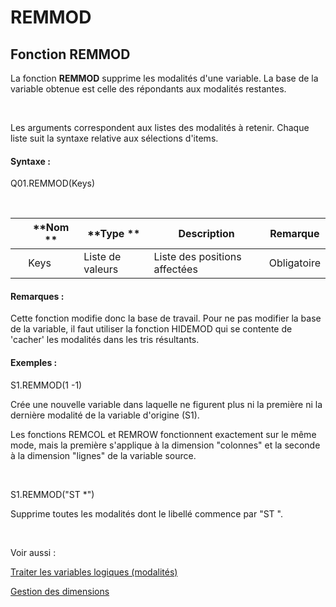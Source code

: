 # REMMOD

## Fonction REMMOD

La fonction **REMMOD** supprime les modalités d'une variable. La base de la variable obtenue est celle des répondants aux modalités restantes.

&nbsp;

Les arguments correspondent aux listes des modalités à retenir. Chaque liste suit la syntaxe relative aux sélections d'items.

#### Syntaxe :&nbsp;

Q01.REMMOD(Keys)

&nbsp;

| &nbsp; | **Nom ** | **Type ** | **Description** | **Remarque** |
| --- | --- | --- | --- | --- |
| &nbsp; | Keys | Liste de valeurs | Liste des positions affectées | Obligatoire |


#### Remarques :

Cette fonction modifie donc la base de travail. Pour ne pas modifier la base de la variable, il faut utiliser la fonction HIDEMOD qui se contente de 'cacher' les modalités dans les tris résultants.

#### Exemples :

S1.REMMOD(1 -1)

Crée une nouvelle variable dans laquelle ne figurent plus ni la première ni la dernière modalité de la variable d'origine (S1).

Les fonctions REMCOL et REMROW fonctionnent exactement sur le même mode, mais la première s'applique à la dimension "colonnes" et la seconde à la dimension "lignes" de la variable source.

&nbsp;

S1.REMMOD("ST \*")

Supprime toutes les modalités dont le libellé commence par "ST ".

&nbsp;

Voir aussi :&nbsp;

[Traiter les variables logiques (modalités)](<Traiterlesvariableslogiquesmoda1.md>)

[Gestion des dimensions](<Gererlesdimensionsdesvariables1.md>)
